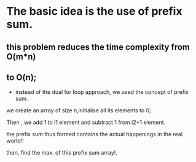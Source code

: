 # The basic idea is the use of prefix sum.

## this problem reduces the time complexity from O(m*n)
## to O(n);

* instead of the dual for loop approach,
we used the concept of prefix sum.

we create an array of size n,initialise all its elements to 0;

Then , we add 1 to i1 element and subtract 1 from i2+1 element.

the prefix sum thus formed contains the actual happenings in the real world!!

then, find the max. of this prefix sum array!.
